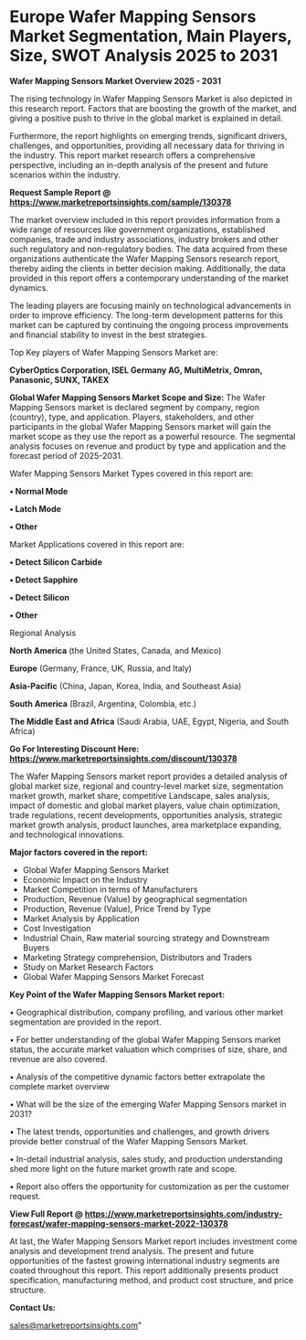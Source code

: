 # Europe Wafer Mapping Sensors Market Segmentation, Main Players, Size, SWOT Analysis 2025 to 2031

<Strong> Wafer Mapping Sensors Market Overview 2025 - 2031</strong>

The rising technology in Wafer Mapping Sensors Market is also depicted in this research report. Factors that are boosting the growth of the market, and giving a positive push to thrive in the global market is explained in detail.

Furthermore, the report highlights on emerging trends, significant drivers, challenges, and opportunities, providing all necessary data for thriving in the industry. This report market research offers a comprehensive perspective, including an in-depth analysis of the present and future scenarios within the industry.

<strong>Request Sample Report @ <a href=https://www.marketreportsinsights.com/sample/130378>https://www.marketreportsinsights.com/sample/130378</a></strong>

The market overview included in this report provides information from a wide range of resources like government organizations, established companies, trade and industry associations, industry brokers and other such regulatory and non-regulatory bodies. The data acquired from these organizations authenticate the Wafer Mapping Sensors research report, thereby aiding the clients in better decision making. Additionally, the data provided in this report offers a contemporary understanding of the market dynamics.

The leading players are focusing mainly on technological advancements in order to improve efficiency. The long-term development patterns for this market can be captured by continuing the ongoing process improvements and financial stability to invest in the best strategies.

Top Key players of Wafer Mapping Sensors Market are:

<strong>CyberOptics Corporation, ISEL Germany AG, MultiMetrix, Omron, Panasonic, SUNX, TAKEX</strong>

<strong><b>Global Wafer Mapping Sensors Market Scope and Size:</b></strong>
The Wafer Mapping Sensors market is declared segment by company, region (country), type, and application. Players, stakeholders, and other participants in the global Wafer Mapping Sensors market will gain the market scope as they use the report as a powerful resource. The segmental analysis focuses on revenue and product by type and application and the forecast period of 2025-2031.

Wafer Mapping Sensors Market Types covered in this report are:

<strong>• Normal Mode

• Latch Mode

• Other</strong>

Market Applications covered in this report are:

<strong>• Detect Silicon Carbide

• Detect Sapphire

• Detect Silicon

• Other</strong> 

Regional Analysis

<strong>North America</strong> (the United States, Canada, and Mexico)

<strong>Europe</strong> (Germany, France, UK, Russia, and Italy)

<strong>Asia-Pacific</strong> (China, Japan, Korea, India, and Southeast Asia)

<strong>South America</strong> (Brazil, Argentina, Colombia, etc.)

<strong>The Middle East and Africa</strong> (Saudi Arabia, UAE, Egypt, Nigeria, and South Africa)

<strong>Go For Interesting Discount Here: <a href=https://www.marketreportsinsights.com/discount/130378>https://www.marketreportsinsights.com/discount/130378</a></strong>

The Wafer Mapping Sensors market report provides a detailed analysis of global market size, regional and country-level market size, segmentation market growth, market share, competitive Landscape, sales analysis, impact of domestic and global market players, value chain optimization, trade regulations, recent developments, opportunities analysis, strategic market growth analysis, product launches, area marketplace expanding, and technological innovations.

<strong><b>Major factors covered in the report:</b></strong>
<ul>
  <li>Global Wafer Mapping Sensors Market </li>
  <li>Economic Impact on the Industry</li>
  <li>Market Competition in terms of Manufacturers</li>
  <li>Production, Revenue (Value) by geographical segmentation</li>
  <li>Production, Revenue (Value), Price Trend by Type</li>
  <li>Market Analysis by Application</li>
  <li>Cost Investigation</li>
  <li>Industrial Chain, Raw material sourcing strategy and Downstream Buyers</li>
  <li>Marketing Strategy comprehension, Distributors and Traders</li>
  <li>Study on Market Research Factors</li>
  <li>Global Wafer Mapping Sensors Market Forecast</li>
</ul>

<strong><b>Key Point of the Wafer Mapping Sensors Market report:</b></strong>

• Geographical distribution, company profiling, and various other market segmentation are provided in the report.

• For better understanding of the global Wafer Mapping Sensors market status, the accurate market valuation which comprises of size, share, and revenue are also covered.

• Analysis of the competitive dynamic factors better extrapolate the complete market overview

• What will be the size of the emerging Wafer Mapping Sensors market in 2031?

• The latest trends, opportunities and challenges, and growth drivers provide better construal of the Wafer Mapping Sensors Market.

• In-detail industrial analysis, sales study, and production understanding shed more light on the future market growth rate and scope.

• Report also offers the opportunity for customization as per the customer request.

<strong><b>View Full Report @ <a href=https://www.marketreportsinsights.com/industry-forecast/wafer-mapping-sensors-market-2022-130378>https://www.marketreportsinsights.com/industry-forecast/wafer-mapping-sensors-market-2022-130378</a></b></strong>


At last, the Wafer Mapping Sensors Market report includes investment come analysis and development trend analysis. The present and future opportunities of the fastest growing international industry segments are coated throughout this report. This report additionally presents product specification, manufacturing method, and product cost structure, and price structure.

<strong>Contact Us:</strong>

sales@marketreportsinsights.com"
